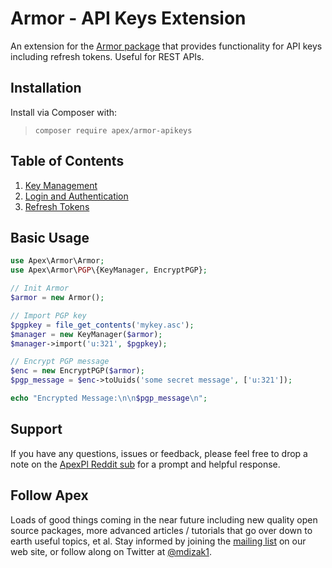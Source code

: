 
# Armor - API Keys Extension

An extension for the [Armor package](https://github.com/apexpl/armor/) that provides functionality for API keys including refresh tokens.  Useful for REST APIs.

## Installation

Install via Composer with:

> `composer require apex/armor-apikeys`


## Table of Contents

1. [Key Management](https://github.com/apexpl/armor-apikeys/blob/master/docs/key_manager.md)
2. [Login and Authentication](https://github.com/apexpl/armor-apikeys/blob/master/docs/login.md)
3. [Refresh Tokens](https://github.com/apexpl/armor-apikeys/blob/master/docs/refresh_tokens.md)


## Basic Usage

~~~php
use Apex\Armor\Armor;
use Apex\Armor\PGP\{KeyManager, EncryptPGP};

// Init Armor
$armor = new Armor();

// Import PGP key
$pgpkey = file_get_contents('mykey.asc');
$manager = new KeyManager($armor);
$manager->import('u:321', $pgpkey);

// Encrypt PGP message
$enc = new EncryptPGP($armor);
$pgp_message = $enc->toUuids('some secret message', ['u:321']);

echo "Encrypted Message:\n\n$pgp_message\n";
~~~

## Support

If you have any questions, issues or feedback, please feel free to drop a note on the <a href="https://reddit.com/r/apexpl/">ApexPl Reddit sub</a> for a prompt and helpful response.


## Follow Apex

Loads of good things coming in the near future including new quality open source packages, more advanced articles / tutorials that go over down to earth useful topics, et al.  Stay informed by joining the <a href="https://apexpl.io/">mailing list</a> on our web site, or follow along on Twitter at <a href="https://twitter.com/mdizak1">@mdizak1</a>.



